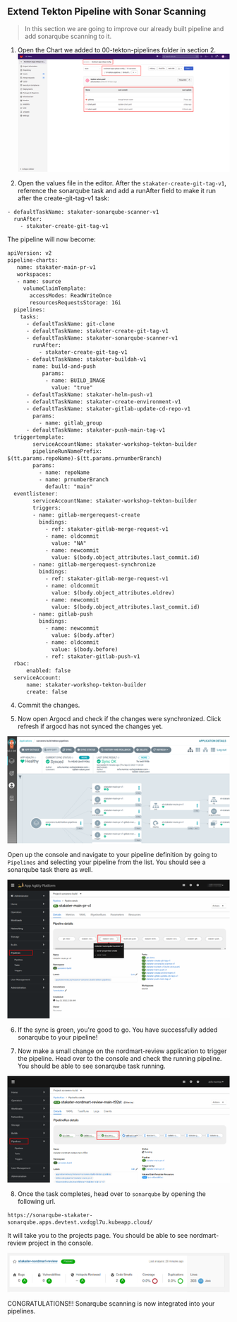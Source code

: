 ## Extend Tekton Pipeline with Sonar Scanning

> In this section we are going to improve our already built pipeline and add sonarqube scanning to it.


1. Open the Chart we added to 00-tekton-pipelines folder in section 2.
  ![images/pipelines-nordmart-apps-gitops-config](images/pipelines-nordmart-apps-gitops-config.png)
  
2. Open the values file in the editor. After the `stakater-create-git-tag-v1`, reference the sonarqube task and add a runAfter field to make it run after the create-git-tag-v1 task:

```
- defaultTaskName: stakater-sonarqube-scanner-v1
  runAfter:
    - stakater-create-git-tag-v1

```
The pipeline will now become:
   ````
   apiVersion: v2
   pipeline-charts:
      name: stakater-main-pr-v1
      workspaces:
      - name: source
        volumeClaimTemplate:
          accessModes: ReadWriteOnce
          resourcesRequestsStorage: 1Gi
     pipelines:
       tasks:
         - defaultTaskName: git-clone
         - defaultTaskName: stakater-create-git-tag-v1
         - defaultTaskName: stakater-sonarqube-scanner-v1
           runAfter:
             - stakater-create-git-tag-v1
         - defaultTaskName: stakater-buildah-v1
           name: build-and-push
              params:
               - name: BUILD_IMAGE
                 value: "true"
         - defaultTaskName: stakater-helm-push-v1
         - defaultTaskName: stakater-create-environment-v1
         - defaultTaskName: stakater-gitlab-update-cd-repo-v1
           params: 
             - name: gitlab_group
         - defaultTaskName: stakater-push-main-tag-v1
     triggertemplate:
           serviceAccountName: stakater-workshop-tekton-builder
           pipelineRunNamePrefix: $(tt.params.repoName)-$(tt.params.prnumberBranch)
           params:
             - name: repoName
             - name: prnumberBranch
               default: "main"
     eventlistener:
           serviceAccountName: stakater-workshop-tekton-builder
           triggers:
           - name: gitlab-mergerequest-create
             bindings:
               - ref: stakater-gitlab-merge-request-v1
               - name: oldcommit
                 value: "NA"
               - name: newcommit
                 value: $(body.object_attributes.last_commit.id)
           - name: gitlab-mergerequest-synchronize
             bindings:
               - ref: stakater-gitlab-merge-request-v1
               - name: oldcommit
                 value: $(body.object_attributes.oldrev)
               - name: newcommit
                 value: $(body.object_attributes.last_commit.id)
           - name: gitlab-push
             bindings:
               - name: newcommit
                 value: $(body.after)
               - name: oldcommit
                 value: $(body.before)
               - ref: stakater-gitlab-push-v1
     rbac:
         enabled: false
     serviceAccount:
         name: stakater-workshop-tekton-builder
         create: false

````
4. Commit the changes.


5. Now open Argocd and check if the changes were synchronized. Click refresh if argocd has not synced the changes yet.

![sonar](./images/sonar-argocd.png)
   
Open up the console and navigate to your pipeline definition by going to `Pipelines` and selecting your pipeline from the list. You should see a sonarqube task there as well.

![sonar-openshift](./images/sonar-openshift.png)



6. If the sync is green, you're good to go. You have successfully added sonarqube to your pipeline!

7. Now make a small change on the nordmart-review application to trigger the pipeline. Head over to the console and check the running pipeline. You should be able to see sonarqube task running.

![sonar-running](./images/sonar-running.png)

8. Once the task completes, head over to `sonarqube` by opening the following url.

```
https://sonarqube-stakater-sonarqube.apps.devtest.vxdqgl7u.kubeapp.cloud/
```
It will take you to the projects page. You should be able to see nordmart-review project in the console. 

![sonar-scanned](./images/sonar-scanned.png)


CONGRATULATIONS!!! Sonarqube scanning is now integrated into your pipelines.